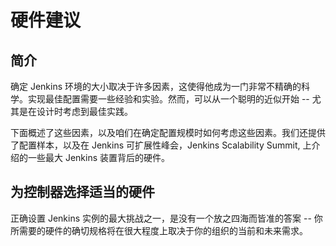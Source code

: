 # 硬件建议


## 简介

确定 Jenkins 环境的大小取决于许多因素，这使得他成为一门非常不精确的科学。实现最佳配置需要一些经验和实验。然而，可以从一个聪明的近似开始 -- 尤其是在设计时考虑到最佳实践。

下面概述了这些因素，以及咱们在确定配置规模时如何考虑这些因素。我们还提供了配置样本，以及在 Jenkins 可扩展性峰会，Jenkins Scalability Summit, 上介绍的一些最大 Jenkins 装置背后的硬件。


## 为控制器选择适当的硬件

正确设置 Jenkins 实例的最大挑战之一，是没有一个放之四海而皆准的答案 -- 你所需要的硬件的确切规格将在很大程度上取决于你的组织的当前和未来需求。
